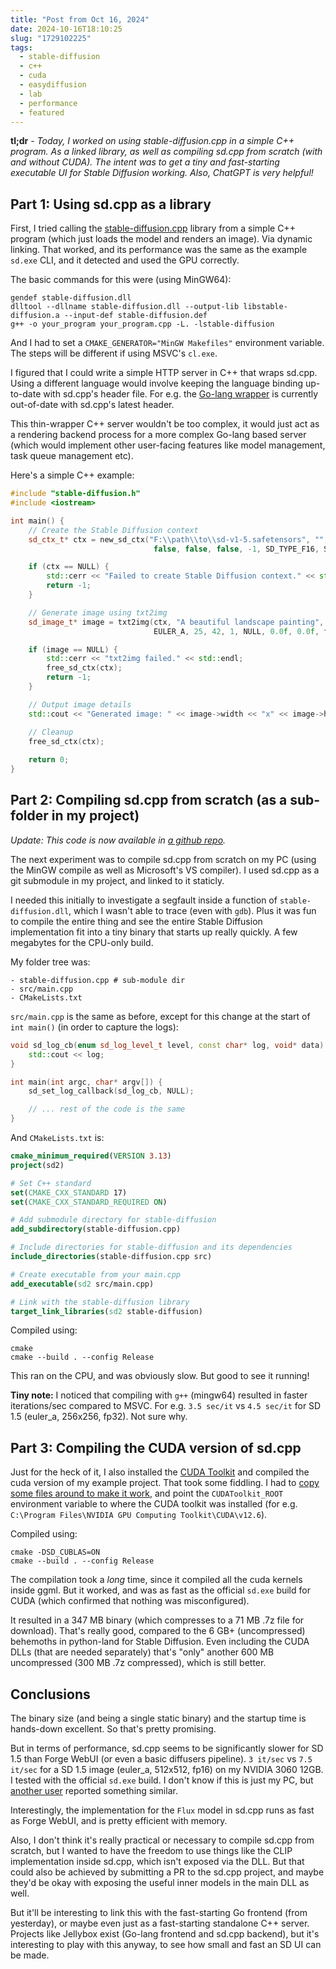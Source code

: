 ```yaml
---
title: "Post from Oct 16, 2024"
date: 2024-10-16T18:10:25
slug: "1729102225"
tags:
  - stable-diffusion
  - c++
  - cuda
  - easydiffusion
  - lab
  - performance
  - featured
---
```

**tl;dr** - *Today, I worked on using stable-diffusion.cpp in a simple C++ program. As a linked library, as well as compiling sd.cpp from scratch (with and without CUDA). The intent was to get a tiny and fast-starting executable UI for Stable Diffusion working. Also, ChatGPT is very helpful!*

## Part 1: Using sd.cpp as a library

First, I tried calling the [stable-diffusion.cpp](https://github.com/leejet/stable-diffusion.cpp) library from a simple C++ program (which just loads the model and renders an image). Via dynamic linking. That worked, and its performance was the same as the example `sd.exe` CLI, and it detected and used the GPU correctly.

The basic commands for this were (using MinGW64):
```shell
gendef stable-diffusion.dll
dlltool --dllname stable-diffusion.dll --output-lib libstable-diffusion.a --input-def stable-diffusion.def
g++ -o your_program your_program.cpp -L. -lstable-diffusion
```

And I had to set a `CMAKE_GENERATOR="MinGW Makefiles"` environment variable. The steps will be different if using MSVC's `cl.exe`.

I figured that I could write a simple HTTP server in C++ that wraps sd.cpp. Using a different language would involve keeping the language binding up-to-date with sd.cpp's header file. For e.g. the [Go-lang wrapper](https://github.com/seasonjs/stable-diffusion) is currently out-of-date with sd.cpp's latest header.

This thin-wrapper C++ server wouldn't be too complex, it would just act as a rendering backend process for a more complex Go-lang based server (which would implement other user-facing features like model management, task queue management etc).

Here's a simple C++ example:
```cpp
#include "stable-diffusion.h"
#include <iostream>

int main() {
    // Create the Stable Diffusion context
    sd_ctx_t* ctx = new_sd_ctx("F:\\path\\to\\sd-v1-5.safetensors", "", "", "", "", "", "", "", "", "", "",
                                false, false, false, -1, SD_TYPE_F16, STD_DEFAULT_RNG, DEFAULT, false, false, false);

    if (ctx == NULL) {
        std::cerr << "Failed to create Stable Diffusion context." << std::endl;
        return -1;
    }

    // Generate image using txt2img
    sd_image_t* image = txt2img(ctx, "A beautiful landscape painting", "", 0, 7.5f, 1.0f, 512, 512,
                                EULER_A, 25, 42, 1, NULL, 0.0f, 0.0f, false, "");

    if (image == NULL) {
        std::cerr << "txt2img failed." << std::endl;
        free_sd_ctx(ctx);
        return -1;
    }

    // Output image details
    std::cout << "Generated image: " << image->width << "x" << image->height << std::endl;

    // Cleanup
    free_sd_ctx(ctx);
     
    return 0;
}
```

## Part 2: Compiling sd.cpp from scratch (as a sub-folder in my project)

*Update: This code is now available in [a github repo](https://github.com/cmdr2/sd.cpp).*

The next experiment was to compile sd.cpp from scratch on my PC (using the MinGW compile as well as Microsoft's VS compiler). I used sd.cpp as a git submodule in my project, and linked to it staticly.

I needed this initially to investigate a segfault inside a function of `stable-diffusion.dll`, which I wasn't able to trace (even with `gdb`). Plus it was fun to compile the entire thing and see the entire Stable Diffusion implementation fit into a tiny binary that starts up really quickly. A few megabytes for the CPU-only build.

My folder tree was:
```
- stable-diffusion.cpp # sub-module dir
- src/main.cpp
- CMakeLists.txt
```

`src/main.cpp` is the same as before, except for this change at the start of `int main()` (in order to capture the logs):
```cpp
void sd_log_cb(enum sd_log_level_t level, const char* log, void* data) {
    std::cout << log;
}

int main(int argc, char* argv[]) {
    sd_set_log_callback(sd_log_cb, NULL);

    // ... rest of the code is the same
}
```

And `CMakeLists.txt` is:
```cmake
cmake_minimum_required(VERSION 3.13)
project(sd2)

# Set C++ standard
set(CMAKE_CXX_STANDARD 17)
set(CMAKE_CXX_STANDARD_REQUIRED ON)

# Add submodule directory for stable-diffusion
add_subdirectory(stable-diffusion.cpp)

# Include directories for stable-diffusion and its dependencies
include_directories(stable-diffusion.cpp src)

# Create executable from your main.cpp
add_executable(sd2 src/main.cpp)

# Link with the stable-diffusion library
target_link_libraries(sd2 stable-diffusion)
```

Compiled using:
```shell
cmake
cmake --build . --config Release
```

This ran on the CPU, and was obviously slow. But good to see it running!

**Tiny note:** I noticed that compiling with `g++` (mingw64) resulted in faster iterations/sec compared to MSVC. For e.g. `3.5 sec/it` vs `4.5 sec/it` for SD 1.5 (euler_a, 256x256, fp32). Not sure why.

## Part 3: Compiling the CUDA version of sd.cpp

Just for the heck of it, I also installed the [CUDA Toolkit](https://developer.nvidia.com/cuda-downloads) and compiled the cuda version of my example project. That took some fiddling. I had to [copy some files around to make it work](https://github.com/NVlabs/tiny-cuda-nn/issues/164#issuecomment-1280749170), and point the `CUDAToolkit_ROOT` environment variable to where the CUDA toolkit was installed (for e.g. `C:\Program Files\NVIDIA GPU Computing Toolkit\CUDA\v12.6`).

Compiled using:
```
cmake -DSD_CUBLAS=ON
cmake --build . --config Release
```

The compilation took a *long* time, since it compiled all the cuda kernels inside ggml. But it worked, and was as fast as the official `sd.exe` build for CUDA (which confirmed that nothing was misconfigured).

It resulted in a 347 MB binary (which compresses to a 71 MB .7z file for download). That's really good, compared to the 6 GB+ (uncompressed) behemoths in python-land for Stable Diffusion. Even including the CUDA DLLs (that are needed separately) that's "only" another 600 MB uncompressed (300 MB .7z compressed), which is still better.

## Conclusions

The binary size (and being a single static binary) and the startup time is hands-down excellent. So that's pretty promising.

But in terms of performance, sd.cpp seems to be significantly slower for SD 1.5 than Forge WebUI (or even a basic diffusers pipeline). `3 it/sec` vs `7.5 it/sec` for a SD 1.5 image (euler_a, 512x512, fp16) on my NVIDIA 3060 12GB. I tested with the official `sd.exe` build. I don't know if this is just my PC, but [another user](https://github.com/leejet/stable-diffusion.cpp/discussions/29#discussioncomment-10246618) reported something similar.

Interestingly, the implementation for the `Flux` model in sd.cpp runs as fast as Forge WebUI, and is pretty efficient with memory.

Also, I don't think it's really practical or necessary to compile sd.cpp from scratch, but I wanted to have the freedom to use things like the CLIP implementation inside sd.cpp, which isn't exposed via the DLL. But that could also be achieved by submitting a PR to the sd.cpp project, and maybe they'd be okay with exposing the useful inner models in the main DLL as well.

But it'll be interesting to link this with the fast-starting Go frontend (from yesterday), or maybe even just as a fast-starting standalone C++ server. Projects like Jellybox exist (Go-lang frontend and sd.cpp backend), but it's interesting to play with this anyway, to see how small and fast an SD UI can be made.